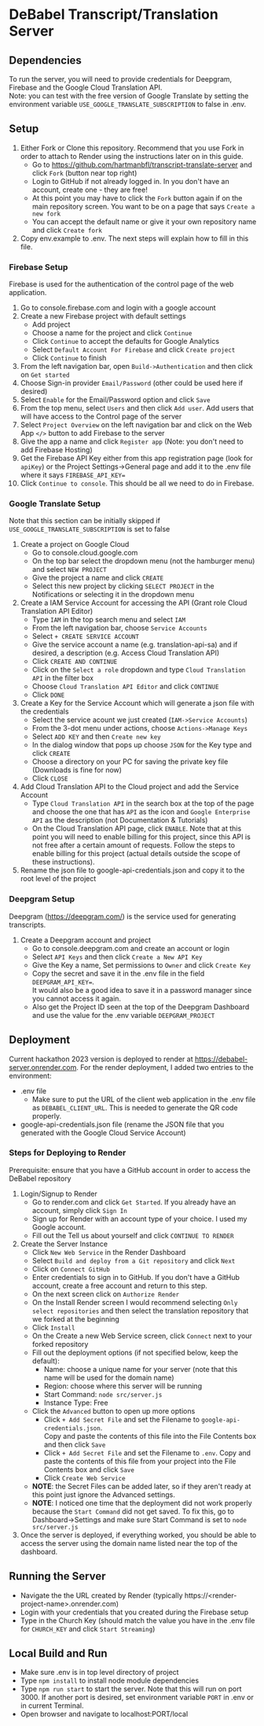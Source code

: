 # DeBabel Transcript/Translation Server 

## Dependencies
To run the server, you will need to provide credentials for Deepgram, Firebase and the Google Cloud Translation API.  
Note:  you can test with the free version of Google Translate by setting the environment variable `USE_GOOGLE_TRANSLATE_SUBSCRIPTION` to false in .env.

## Setup
1.  Either Fork or Clone this repository.  Recommend that you use Fork in order to attach 
   to Render using the instructions later on in this guide.  
    - Go to https://github.com/hartmanbfl/transcript-translate-server and click `Fork` (button near top right)   
    - Login to GitHub if not already logged in.  In you don't have an account, create one - they are free!
    - At this point you may have to click the `Fork` button again if on the main repository screen.  You 
      want to be on a page that says `Create a new fork`
    - You can accept the default name or give it your own repository name and click `Create fork`  
2.  Copy env.example to .env.  The next steps will explain how to fill in this file. 

### Firebase Setup
Firebase is used for the authentication of the control page of the web application.
1.  Go to console.firebase.com and login with a google account  
2.  Create a new Firebase project with default settings
    - Add project
    - Choose a name for the project and click `Continue`
    - Click `Continue` to accept the defaults for Google Analytics
    - Select `Default Account For Firebase` and click `Create project`
    - Click `Continue` to finish
3.  From the left navigation bar, open `Build->Authentication` and then click on `Get started` 
4.  Choose Sign-in provider `Email/Password` (other could be used here if desired)
5.  Select `Enable` for the Email/Password option and click `Save`
6.  From the top menu, select `Users` and then click `Add user`.  Add users that will have access to the Control page of the server
7.  Select `Project Overview` on the left navigation bar and click on the Web App `</>` button to add Firebase to the server
8.  Give the app a name and click `Register app` (Note: you don't need to add Firebase Hosting)
9.  Get the Firebase API Key either from this app registration page (look for `apiKey`) or the Project Settings->General page and add it to the .env file
    where it says `FIREBASE_API_KEY=`
10. Click `Continue to console`.  This should be all we need to do in Firebase.    

### Google Translate Setup
Note that this section can be initially skipped if `USE_GOOGLE_TRANSLATE_SUBSCRIPTION` is set to false
1.  Create a project on Google Cloud
    - Go to console.cloud.google.com
    - On the top bar select the dropdown menu (not the hamburger menu) and select `NEW PROJECT`
    - Give the project a name and click `CREATE`
    - Select this new project by clicking `SELECT PROJECT` in the Notifications or selecting it in the dropdown menu
2.  Create a IAM Service Account for accessing the API (Grant role Cloud Translation API Editor)
    - Type `IAM` in the top search menu and select `IAM`
    - From the left navigation bar, choose `Service Accounts`
    - Select `+ CREATE SERVICE ACCOUNT`
    - Give the service account a name (e.g. translation-api-sa) and if desired, a description (e.g. Access Cloud Translation API)
    - Click `CREATE AND CONTINUE`
    - Click on the `Select a role` dropdown and type `Cloud Translation API` in the filter box
    - Choose `Cloud Translation API Editor` and click `CONTINUE`
    - Click `DONE`
3.  Create a Key for the Service Account which will generate a json file with the credentials
    - Select the service acount we just created (`IAM->Service Accounts`)
    - From the 3-dot menu under actions, choose `Actions->Manage Keys`
    - Select `ADD KEY` and then `Create new key`
    - In the dialog window that pops up choose `JSON` for the Key type and click `CREATE`
    - Choose a directory on your PC for saving the private key file (Downloads is fine for now)
    - Click `CLOSE`
4.  Add Cloud Translation API to the Cloud project and add the Service Account
    - Type `Cloud Translation API` in the search box at the top of the page and choose the one that has `API` as the icon 
      and `Google Enterprise API` as the description (not Documentation & Tutorials)
    - On the Cloud Translation API page, click `ENABLE`.  Note that at this point you will need to enable billing for 
      this project, since this API is not free after a certain amount of requests.  Follow the steps to enable billing for
      this project (actual details outside the scope of these instructions).
5.  Rename the json file to google-api-credentials.json and copy it to the root level of the project

### Deepgram Setup
Deepgram (https://deepgram.com/) is the service used for generating transcripts.  
1.  Create a Deepgram account and project
    - Go to console.deepgram.com and create an account or login
    - Select `API Keys` and then click `Create a New API Key` 
    - Give the Key a name, Set permissions to `Owner` and click `Create Key`
    - Copy the secret and save it in the .env file in the field `DEEPGRAM_API_KEY=`.  
       It would also be a good idea to save it in a password manager since you cannot access it again.
    - Also get the Project ID seen at the top of the Deepgram Dashboard and use the value for the .env variable `DEEPGRAM_PROJECT`   



## Deployment
Current hackathon 2023 version is deployed to render at https://debabel-server.onrender.com.  For the render deployment, I added two entries to the environment:
- .env file 
  - Make sure to put the URL of the client web application in the .env file as `DEBABEL_CLIENT_URL`. This is needed to generate the QR code properly.
- google-api-credentials.json file (rename the JSON file that you generated with the Google Cloud Service Account)

### Steps for Deploying to Render
Prerequisite:  ensure that you have a GitHub account in order to access the DeBabel repository
1.  Login/Signup to Render  
    - Go to render.com and click `Get Started`.  If you already have an account, simply click `Sign In`
    - Sign up for Render with an account type of your choice.  I used my Google account.
    - Fill out the Tell us about yourself and click `CONTINUE TO RENDER`
2.  Create the Server Instance
    - Click `New Web Service` in the Render Dashboard 
    - Select `Build and deploy from a Git repository` and click `Next`
    - Click on `Connect GitHub` 
    - Enter credentials to sign in to GitHub.  If you don't have a GitHub account, create a free account and return to this step. 
    - On the next screen click on `Authorize Render`
    - On the Install Render screen I would recommend selecting `Only select repositories` 
      and then select the translation repository that we forked at the beginning
    - Click `Install`  
    - On the Create a new Web Service screen, click `Connect` next to your forked repository
    - Fill out the deployment options (if not specified below, keep the default):
        - Name: choose a unique name for your server (note that this name will be used for the domain name)
        - Region: choose where this server will be running
        - Start Command: `node src/server.js`
        - Instance Type: Free
    - Click the `Advanced` button to open up more options
        - Click `+ Add Secret File` and set the Filename to `google-api-credentials.json`.  
          Copy and paste the contents of this file into the File Contents box and then click `Save`
        - Click `+ Add Secret File` and set the Filename to `.env`.  Copy and paste the contents of 
          this file from your project into the File Contents box and click `Save`
        - Click `Create Web Service`  
    - **NOTE**: the Secret Files can be added later, so if they aren't ready at this point just ignore the Advanced
          settings.
    - **NOTE**: I noticed one time that the deployment did not work properly because the `Start Command` did not get saved.
        To fix this, go to Dashboard->Settings and make sure Start Command is set to `node src/server.js`      
3.  Once the server is deployed, if everything worked, you should be able to access the server using the domain
    name listed near the top of the dashboard.                         

## Running the Server
- Navigate the the URL created by Render (typically https://\<render-project-name\>.onrender.com)
- Login with your credentials that you created during the Firebase setup 
- Type in the Church Key (should match the value you have in the .env file for `CHURCH_KEY` and click `Start Streaming`)

## Local Build and Run
- Make sure .env is in top level directory of project
- Type `npm install` to install node module dependencies
- Type `npm run start` to start the server.  Note that this will run on port 3000.  If another port is desired, set 
  environment variable `PORT` in .env or in current Terminal.
- Open browser and navigate to localhost:PORT/local